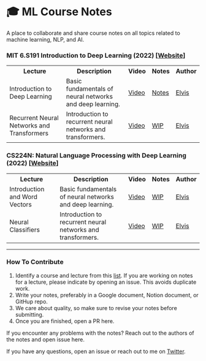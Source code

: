# 🎓 ML Course Notes
A place to collaborate and share course notes on all topics related to machine learning, NLP, and AI.

### MIT 6.S191 Introduction to Deep Learning (2022) [[Website](http://introtodeeplearning.com/)]

<table class="tg">
  <tr>
    <th class="tg-yw4l"><b>Lecture</b></th>
    <th class="tg-yw4l"><b>Description</b></th>
    <th class="tg-yw4l"><b>Video</b></th>
    <th class="tg-yw4l"><b>Notes</b></th>
    <th class="tg-yw4l"><b>Author</b></th>
  </tr>
  
  <tr>
    <td class="tg-yw4l">Introduction to Deep Learning</td>
    <td class="tg-yw4l">Basic fundamentals of neural networks and deep learning.</td>
    <td class="tg-yw4l"><a href="https://youtu.be/7sB052Pz0sQ">Video<a></td>
    <td class="tg-yw4l"><a href="https://fluorescent-handle-278.notion.site/Lecture-1-Intro-to-DL-d4929997a7a34a33a163cf40ba00360b">Notes</a></td>
    <td class="tg-yw4l"><a href="https://twitter.com/omarsar0)">Elvis<a></td>
  </tr>
  <tr>
    <td class="tg-yw4l">Recurrent Neural Networks and Transformers</td>
    <td class="tg-yw4l">Introduction to recurrent neural networks and transformers.</td>
    <td class="tg-yw4l"><a href="https://youtu.be/QvkQ1B3FBqA">Video<a></td>
    <td class="tg-yw4l"><a href="">WIP</a></td>
    <td class="tg-yw4l"><a href="https://twitter.com/omarsar0)">Elvis<a></td>
  </tr>
</table>

### CS224N: Natural Language Processing with Deep Learning (2022) [[Website](https://www.youtube.com/playlist?list=PLoROMvodv4rOSH4v6133s9LFPRHjEmbmJ)]

<table class="tg">
  <tr>
    <th class="tg-yw4l"><b>Lecture</b></th>
    <th class="tg-yw4l"><b>Description</b></th>
    <th class="tg-yw4l"><b>Video</b></th>
    <th class="tg-yw4l"><b>Notes</b></th>
    <th class="tg-yw4l"><b>Author</b></th>
  </tr>
  
  <tr>
    <td class="tg-yw4l">Introduction and Word Vectors</td>
    <td class="tg-yw4l">Basic fundamentals of neural networks and deep learning.</td>
    <td class="tg-yw4l"><a href="https://youtu.be/rmVRLeJRkl4">Video<a></td>
    <td class="tg-yw4l"><a href="">WIP</a></td>
    <td class="tg-yw4l"><a href="https://twitter.com/omarsar0)">Elvis<a></td>
  </tr>
  <tr>
    <td class="tg-yw4l">Neural Classifiers</td>
    <td class="tg-yw4l">Introduction to recurrent neural networks and transformers.</td>
    <td class="tg-yw4l"><a href="https://youtu.be/gqaHkPEZAew">Video<a></td>
    <td class="tg-yw4l"><a href="">WIP</a></td>
    <td class="tg-yw4l"><a href="https://twitter.com/omarsar0)">Elvis<a></td>
  </tr>
</table>

      
---
### How To Contribute

1) Identify a course and lecture from this [list](https://github.com/dair-ai/ML-YouTube-Courses). If you are working on notes for a lecture, please indicate by opening an issue. This avoids duplicate work. 
2) Write your notes, preferably in a Google document, Notion document, or GitHup repo.
3) We care about quality, so make sure to revise your notes before submitting.
4) Once you are finished, open a PR here.

If you encounter any problems with the notes? Reach out to the authors of the notes and open issue here.

If you have any questions, open an issue or reach out to me on [Twitter](https://twitter.com/omarsar0).
